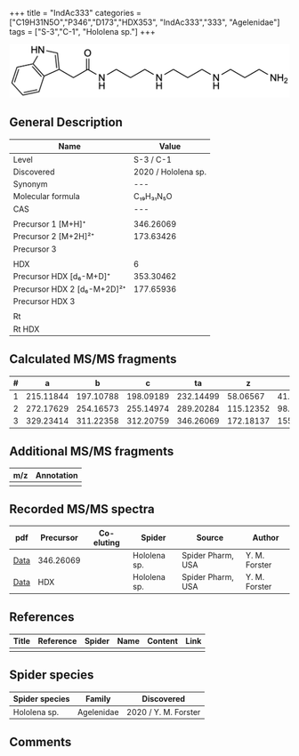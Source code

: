 +++
title = "IndAc333"
categories = ["C19H31N5O","P346","D173","HDX353",
"IndAc333","333",
"Agelenidae"]
tags = ["S-3","C-1",
"Hololena sp."]
+++

![](/img/IndAc333.png)

## General Description

| Name                       | Value              |
|----------------------------|--------------------|
| Level                      | S-3 / C-1          |
| Discovered                 | 2020 / Hololena sp. |
| Synonym                    | ---                |
| Molecular formula          | C₁₉H₃₁N₅O                   |
| CAS                        | ---                |
|                            |                    |
| Precursor 1 [M+H]⁺         | 346.26069                   |
| Precursor 2 [M+2H]²⁺       | 173.63426                   |
| Precursor 3                |                    |
|                            |                    |
| HDX                        | 6                   |
| Precursor HDX   [d₆-M+D]⁺   | 353.30462                   |
| Precursor HDX 2 [d₆-M+2D]²⁺ | 177.65936                   |
| Precursor HDX 3            |                    |
|                            |                    |
| Rt                         |                    |
| Rt HDX                     |                    |

## Calculated MS/MS fragments

| # | a         | b         | c         | ta        | z         | y         | tz        |
|---|-----------|-----------|-----------|-----------|-----------|-----------|-----------|
| 1 | 215.11844 | 197.10788 | 198.09189 | 232.14499 | 58.06567 | 41.03912 | 75.09222 |
| 2 | 272.17629 | 254.16573 | 255.14974 | 289.20284 | 115.12352 | 98.09697 | 132.15007 |
| 3 | 329.23414 | 311.22358 | 312.20759 | 346.26069 | 172.18137 | 155.15482 | 189.20792 |


## Additional MS/MS fragments

| m/z | Annotation |
|-----|------------|
|     |            |

## Recorded MS/MS spectra

| pdf                                             | Precursor | Co-eluting | Spider      | Source                       | Author        |
|-------------------------------------------------|-----------|------------|-------------|------------------------------|---------------|
| [Data](/pdf/Hololena-sp/346_IndAc333_Ho-sp.pdf) | 346.26069 |           | Hololena sp. | Spider Pharm, USA | Y. M. Forster |
| [Data](/pdf/Hololena-sp/346_IndAc333_Ho-sp_HDX.pdf) | HDX |           | Hololena sp. | Spider Pharm, USA | Y. M. Forster |


## References

| Title | Reference | Spider | Name | Content | Link |
|-------|-----------|--------|------|---------|------|
|       |           |        |      |         |      |

## Spider species

| Spider species     | Family     | Discovered           |
|--------------------|------------|----------------------|
| Hololena sp.       | Agelenidae | 2020 / Y. M. Forster |


## Comments